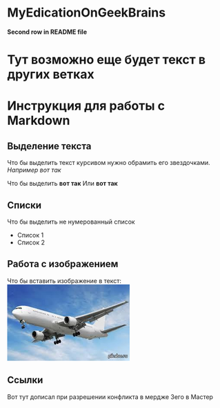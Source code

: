 # MyEdicationOnGeekBrains

**Second row in README file**

Тут возможно еще будет текст в других ветках
=======
# Инструкция для работы с Markdown

## Выделение текста

Что бы выделить текст курсивом нужно обрамить его звездочками.
*Например вот так*

Что бы выделить **вот так**
 Или __вот так__

## Списки

Что бы выделить не нумерованный список
* Список 1
* Список 2

## Работа с изображением

Что бы вставить изображение в текст:
![Это самолет!](aircraft.jpg)

## Ссылки

Вот тут дописал при разрешении конфликта в мердже 3его в Мастер